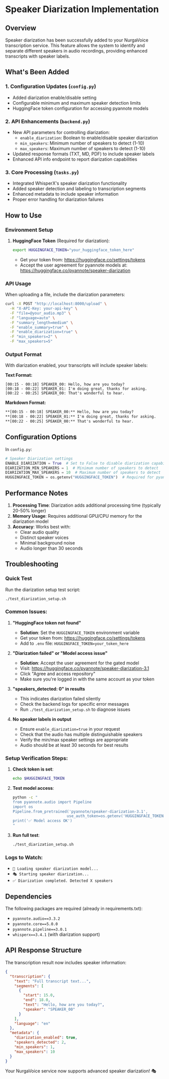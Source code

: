 # Speaker Diarization Implementation

## Overview
Speaker diarization has been successfully added to your NurgaVoice transcription service. This feature allows the system to identify and separate different speakers in audio recordings, providing enhanced transcripts with speaker labels.

## What's Been Added

### 1. Configuration Updates (`config.py`)
- Added diarization enable/disable setting
- Configurable minimum and maximum speaker detection limits
- HuggingFace token configuration for accessing pyannote models

### 2. API Enhancements (`backend.py`)
- New API parameters for controlling diarization:
  - `enable_diarization`: Boolean to enable/disable speaker diarization
  - `min_speakers`: Minimum number of speakers to detect (1-10)
  - `max_speakers`: Maximum number of speakers to detect (1-10)
- Updated response formats (TXT, MD, PDF) to include speaker labels
- Enhanced API info endpoint to report diarization capabilities

### 3. Core Processing (`tasks.py`)
- Integrated WhisperX's speaker diarization functionality
- Added speaker detection and labeling to transcription segments
- Enhanced metadata to include speaker information
- Proper error handling for diarization failures

## How to Use

### Environment Setup
1. **HuggingFace Token** (Required for diarization):
   ```bash
   export HUGGINGFACE_TOKEN="your_huggingface_token_here"
   ```
   - Get your token from: https://huggingface.co/settings/tokens
   - Accept the user agreement for pyannote models at: https://huggingface.co/pyannote/speaker-diarization

### API Usage

When uploading a file, include the diarization parameters:

```bash
curl -X POST "http://localhost:8000/upload" \
  -H "X-API-Key: your-api-key" \
  -F "file=@your_audio.mp3" \
  -F "language=auto" \
  -F "summary_length=medium" \
  -F "enable_summary=true" \
  -F "enable_diarization=true" \
  -F "min_speakers=2" \
  -F "max_speakers=5"
```

### Output Format

With diarization enabled, your transcripts will include speaker labels:

**Text Format:**
```
[00:15 - 00:18] SPEAKER_00: Hello, how are you today?
[00:18 - 00:22] SPEAKER_01: I'm doing great, thanks for asking.
[00:22 - 00:25] SPEAKER_00: That's wonderful to hear.
```

**Markdown Format:**
```markdown
**[00:15 - 00:18] SPEAKER_00:** Hello, how are you today?
**[00:18 - 00:22] SPEAKER_01:** I'm doing great, thanks for asking.
**[00:22 - 00:25] SPEAKER_00:** That's wonderful to hear.
```

## Configuration Options

In `config.py`:
```python
# Speaker Diarization settings
ENABLE_DIARIZATION = True  # Set to False to disable diarization capability
DIARIZATION_MIN_SPEAKERS = 1  # Minimum number of speakers to detect
DIARIZATION_MAX_SPEAKERS = 10  # Maximum number of speakers to detect
HUGGINGFACE_TOKEN = os.getenv("HUGGINGFACE_TOKEN")  # Required for pyannote.audio models
```

## Performance Notes

1. **Processing Time**: Diarization adds additional processing time (typically 20-50% longer)
2. **Memory Usage**: Requires additional GPU/CPU memory for the diarization model
3. **Accuracy**: Works best with:
   - Clear audio quality
   - Distinct speaker voices
   - Minimal background noise
   - Audio longer than 30 seconds

## Troubleshooting

### Quick Test
Run the diarization setup test script:
```bash
./test_diarization_setup.sh
```

### Common Issues:

1. **"HuggingFace token not found"**
   - **Solution**: Set the `HUGGINGFACE_TOKEN` environment variable
   - Get your token from: https://huggingface.co/settings/tokens
   - Add to `.env` file: `HUGGINGFACE_TOKEN=your_token_here`

2. **"Diarization failed" or "Model access issue"**
   - **Solution**: Accept the user agreement for the gated model
   - Visit: https://huggingface.co/pyannote/speaker-diarization-3.1
   - Click "Agree and access repository"
   - Make sure you're logged in with the same account as your token

3. **"speakers_detected: 0" in results**
   - This indicates diarization failed silently
   - Check the backend logs for specific error messages
   - Run `./test_diarization_setup.sh` to diagnose issues

4. **No speaker labels in output**
   - Ensure `enable_diarization=true` in your request
   - Check that the audio has multiple distinguishable speakers
   - Verify the min/max speaker settings are appropriate
   - Audio should be at least 30 seconds for best results

### Setup Verification Steps:

1. **Check token is set**:
   ```bash
   echo $HUGGINGFACE_TOKEN
   ```

2. **Test model access**:
   ```bash
   python -c "
   from pyannote.audio import Pipeline
   import os
   Pipeline.from_pretrained('pyannote/speaker-diarization-3.1', 
                           use_auth_token=os.getenv('HUGGINGFACE_TOKEN'))
   print('✅ Model access OK')
   "
   ```

3. **Run full test**:
   ```bash
   ./test_diarization_setup.sh
   ```

### Logs to Watch:
- `🔄 Loading speaker diarization model...`
- `🎭 Starting speaker diarization...`
- `✅ Diarization completed. Detected X speakers`

## Dependencies

The following packages are required (already in requirements.txt):
- `pyannote.audio==3.3.2`
- `pyannote.core==5.0.0` 
- `pyannote.pipeline==3.0.1`
- `whisperx==3.4.1` (with diarization support)

## API Response Structure

The transcription result now includes speaker information:

```json
{
  "transcription": {
    "text": "Full transcript text...",
    "segments": [
      {
        "start": 15.0,
        "end": 18.0,
        "text": "Hello, how are you today?",
        "speaker": "SPEAKER_00"
      }
    ],
    "language": "en"
  },
  "metadata": {
    "diarization_enabled": true,
    "speakers_detected": 2,
    "min_speakers": 1,
    "max_speakers": 10
  }
}
```

Your NurgaVoice service now supports advanced speaker diarization! 🎭
